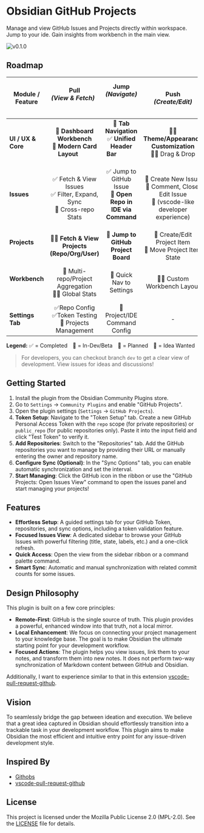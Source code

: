 # Obsidian GitHub Projects

Manage and view GitHub Issues and Projects directly within workspace. Jump to your ide. Gain insights from workbench in the main view.

<!-- ![beta-preview](./assets/beta.png) -->

![v0.1.0](./assets/0.1.0.png)

<!-- > A Note on the Screenshot: The image above showcases the beta vision for this plugin, including the main workbench view. The initial release focuses on the powerful sidebar functionality (shown on the right). The workbench and other features are already in development(branch:dev) and will be rolled out in upcoming versions! -->

## Roadmap


| Module / Feature         |      **Pull**<br>*(View & Fetch)*                                      |  **Jump**<br>*(Navigate)*                                           |                                  **Push**<br>*(Create/Edit)*                                   |   **Link**<br>*(Note Integration)*                                      |
| ------------------------ | :--------------------------------------------------------------------: | :-----------------------------------------------------------------: | :--------------------------------------------------------------------------------------------: | :---------------------------------------------------------------------: |
| **UI / UX & Core**       |    🚀 **Dashboard Workbench**<br>🚀 **Modern Card Layout**             |  🚀 **Tab Navigation**<br>✅ **Unified Header Bar**                  |                  🚧🤔 **Theme/Appearance Customization**<br>🚧🤔 Drag & Drop                   |                                    -                                    |
| **Issues**               | ✅ Fetch & View Issues<br>✅ Filter, Expand, Sync<br>🚀 Cross-repo Stats | ✅ Jump to GitHub Issue<br>🚀 **Open Repo in IDE via Command**       | 🚧 Create New Issue<br>🚧 Comment, Close, Edit Issue <br>🚧 (vscode-like developer experience) | 🚀 **Create Note from Issue (button exists)**<br>🚧🤔Link Existing Note |
| **Projects**             |             🚀🤔 **Fetch & View Projects (Repo/Org/User)**             |                 🚀 **Jump to GitHub Project Board**                 |                   🚧 Create/Edit Project Item<br>🚧 Move Project Item State                    |                        🚧🤔 Link Project to Note                        |
| **Workbench**            |         🚀 Multi-repo/Project Aggregation<br>🚀🤔 Global Stats         |                      🚀 Quick Nav to Settings                       |                                  🚧🤔 Custom Workbench Layout                                  |    🚧🤔 Embed Stats Block in Note (like `wakatime` or `dataview.js`)    |
| **Settings Tab**         |       ✅Repo Config <br>✅Token Testing<br>🚀 Projects Management        |                    🚀 Project/IDE Command Config                    |                                               -                                                |                                    -                                    |

**Legend:** ✅ = Completed 🚀 = In-Dev/Beta 🚧 = Planned 🤔 = Idea Wanted

> For developers, you can checkout branch `dev` to get a clear view of development. View issues for ideas and discussions!

## Getting Started

1.  Install the plugin from the Obsidian Community Plugins store.
2.  Go to `Settings` -> `Community Plugins` and enable "GitHub Projects".
3.  Open the plugin settings (`Settings` -> `GitHub Projects`).
4.  **Token Setup**: Navigate to the "Token Setup" tab. Create a new GitHub Personal Access Token with the `repo` scope (for private repositories) or `public_repo` (for public repositories only). Paste it into the input field and click "Test Token" to verify it.
5.  **Add Repositories**: Switch to the "Repositories" tab. Add the GitHub repositories you want to manage by providing their URL or manually entering the owner and repository name.
6.  **Configure Sync (Optional)**: In the "Sync Options" tab, you can enable automatic synchronization and set the interval.
7.  **Start Managing**: Click the GitHub icon in the ribbon or use the "GitHub Projects: Open Issues View" command to open the issues panel and start managing your projects!

## Features

- **Effortless Setup**: A guided settings tab for your GitHub Token, repositories, and sync options, including a token validation feature.
- **Focused Issues View**: A dedicated sidebar to browse your GitHub Issues with powerful filtering (title, state, labels, etc.) and a one-click refresh.
- **Quick Access**: Open the view from the sidebar ribbon or a command palette command.
- **Smart Sync**: Automatic and manual synchronization with related commit counts for some issues.

## Design Philosophy

This plugin is built on a few core principles:

- **Remote-First**: GitHub is the single source of truth. This plugin provides a powerful, enhanced window into that truth, not a local mirror.
- **Local Enhancement**: We focus on connecting your project management to your knowledge base. The goal is to make Obsidian the ultimate starting point for your development workflow.
- **Focused Actions**: The plugin helps you view issues, link them to your notes, and transform them into new notes. It does not perform two-way synchronization of Markdown content between GitHub and Obsidian.

Additionally, I want to experience similar to that in this extension [vscode-pull-request-github](https://github.com/microsoft/vscode-pull-request-github).

## Vision

To seamlessly bridge the gap between ideation and execution. We believe that a great idea captured in Obsidian should effortlessly transition into a trackable task in your development workflow. This plugin aims to make Obsidian the most efficient and intuitive entry point for any issue-driven development style.

## Inspired By

-   [Githobs](https://github.com/GabAlpha/obsidian-githobs)
-   [vscode-pull-request-github](https://github.com/microsoft/vscode-pull-request-github)

## License

This project is licensed under the Mozilla Public License 2.0 (MPL-2.0). See the [LICENSE](./LICENSE) file for details.

<!--## Vision(outdated)

How do I want to use this plugin?

"Within an Obsidian workspace, an idea is refined into a task note with acceptance criteria and then created as a GitHub Issue with a single click. Subsequently, in VS Code, a branch is created from the Issue, a failing test is written, and then an MCP service is invoked to automatically package the Issue description, relevant ADRs, and code into a rich context, driving Copilot to efficiently code until the test passes. Finally, the creation, self-review, and CI triggering of a PR are completed within VS Code, and delivery is accomplished through a standardized release script."

0.引导设置github token
1.同步并查看远程仓库的 Issues
2.编写issue并推送

## Inspired by

- githobs
- vscode extension

## 功能特性

### 🎯 GitHub Workbench (主工作界面)
- **统计概览** - 查看所有仓库的 Issue 总体情况
- **仓库卡片** - 每个仓库的详细状态和快速操作
- **一键同步** - 批量同步所有配置的仓库
- **快速导航** - 便捷访问详细 Issue 视图和设置

### 📋 Issue 管理
- **多仓库支持** - 同时管理多个 GitHub 仓库
- **智能过滤** - 按状态、标签、里程碑、被分配人筛选
- **实时同步** - 自动或手动同步 GitHub 数据
- **离线查看** - 缓存数据支持离线使用

### ⚙️ 配置管理
- **Token 验证** - 安全的 GitHub 访问令牌管理
- **仓库配置** - 灵活的多仓库配置选项
- **同步设置** - 可自定义的自动同步策略

## 使用指南

### 1. 初始设置
1. 在插件设置中配置 GitHub Personal Access Token
2. 添加要管理的仓库
3. 选择同步偏好设置

### 2. 使用 Workbench

Workbench 提供两个主要标签页：

#### Issues Overview
- 显示所有仓库的 Issue 统计概览
- 按仓库分类查看最新 Issues
- 快速访问和同步功能

#### GitHub Projects
- 查看所有项目看板
- 项目状态和进度追踪
- 快速访问项目详情

### 3. 快捷操作
- 点击功能区的 GitHub 图标 → "Open Workbench"
- 使用命令面板：`GitHub Projects: Open GitHub Workbench`
- 在任意视图中通过设置图标快速访问配置

